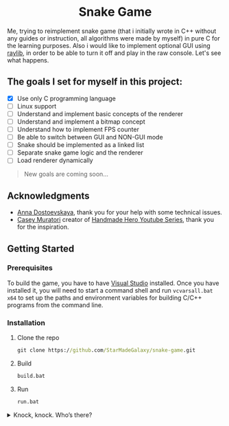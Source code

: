 <h1 align="center">Snake Game</h1>

   Me, trying to reimplement snake game (that i initially wrote in C++ without any guides or instruction, all algorithms were made by myself) in pure C for the learning purposes. Also i would like to implement optional GUI using [raylib](https://github.com/raysan5/raylib), in order to be able to turn it off and play in the raw console. Let's see what happens.



## The goals I set for myself in this project:
- [x] Use only C programming language
- [ ] Linux support 
- [ ] Understand and implement basic concepts of the renderer
- [ ] Understand and implement a bitmap concept
- [ ] Understand how to implement FPS counter 
- [ ] Be able to switch between GUI and NON-GUI mode
- [ ] Snake should be implemented as a linked list
- [ ] Separate snake game logic and the renderer
- [ ] Load renderer dynamically
> New goals are coming soon...


## Acknowledgments
- [Anna Dostoevskaya](https://github.com/annaDostoevskaya), thank you for your help with some technical issues.
- [Casey Muratori](https://github.com/cmuratori) creator of [Handmade Hero Youtube Series](https://www.youtube.com/c/MollyRocket), thank you for the inspiration.

## Getting Started 
### Prerequisites

To build the game, you have to have [Visual Studio](https://visualstudio.microsoft.com/downloads) installed. Once you have installed it, you will need to start a command shell and run `vcvarsall.bat x64` to set up the paths and environment variables for building C/C++ programs from the command line.

### Installation
1. Clone the repo
   ```bat
   git clone https://github.com/StarMadeGalaxy/snake-game.git
   ```
2. Build
   ```bat
   build.bat
   ```
3. Run
   ```bat
   run.bat
   ```




<details>
   <summary>
      Knock, knock. Who’s there?
   </summary>
   <p>

### Hello! I'm snake from this game and I hope I will not be ashamed of the code in this repository...:smile::smile::smile:

:snake::snake::snake::snake::snake::snake::snake::snake::snake::snake::snake::snake::snake::snake::snake::snake::snake::snake::snake::snake::snake::snake::snake::snake::snake::snake::snake::snake::snake::snake::snake::snake::snake::snake::snake::snake::snake:

   <img src="https://clipartix.com/wp-content/uploads/2016/03/Snake-clip-art-free-clipart-images.jpeg" width="1000" height="300" alt="my banner">
</h1>
:snake::snake::snake::snake::snake::snake::snake::snake::snake::snake::snake::snake::snake::snake::snake::snake::snake::snake::snake::snake::snake::snake::snake::snake::snake::snake::snake::snake::snake::snake::snake::snake::snake::snake::snake::snake::snake:

```c++
   puts("I should be writing code instead of messing around with github readme formatting... What a shame...");
```

</p>
</details>

